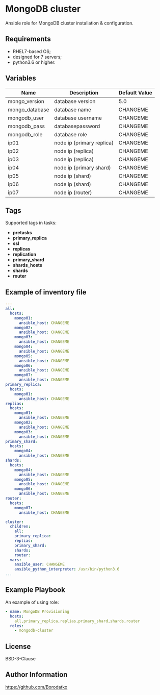 MongoDB cluster
===============

Ansible role for MongoDB cluster installation & configuration.


Requirements
------------

 - RHEL7-based OS;
 - designed for 7 servers;
 - python3.6 or higher.


Variables
---------

|      Name      |        Description        | Default Value |
|----------------|---------------------------|---------------|
| mongo_version  | database version          | 5.0           |
| mongo_database | database name             | CHANGEME      |
| mongodb_user   | database username         | CHANGEME      |
| mongodb_pass   | databasepassword          | CHANGEME      |
| mongodb_role   | database role             | CHANGEME      |
| ip01           | node ip (primary replica) | CHANGEME      |
| ip02           | node ip (replica)         | CHANGEME      |
| ip03           | node ip (replica)         | CHANGEME      |
| ip04           | node ip (primary shard)   | CHANGEME      |
| ip05           | node ip (shard)           | CHANGEME      |
| ip06           | node ip (shard)           | CHANGEME      |
| ip07           | node ip (router)          | CHANGEME      |


Tags
----

Supported tags in tasks:

 - **pretasks**
 - **primary_replica**
 - **ssl**
 - **replicas**
 - **replication**
 - **primary_shard**
 - **shards_hosts**
 - **shards**
 - **router**


Example of inventory file
-------------------------

```yaml
---
all:
  hosts:
    mongo01:
      ansible_host: CHANGEME
    mongo02:
      ansible_host: CHANGEME
    mongo03:
      ansible_host: CHANGEME
    mongo04:
      ansible_host: CHANGEME
    mongo05:
      ansible_host: CHANGEME
    mongo06:
      ansible_host: CHANGEME
    mongo07:
      ansible_host: CHANGEME
primary_replica:
  hosts:
    mongo01:
      ansible_host: CHANGEME
replias:
  hosts:
    mongo01:
      ansible_host: CHANGEME
    mongo02:
      ansible_host: CHANGEME
    mongo03:
      ansible_host: CHANGEME
primary_shard:
  hosts:
    mongo04:
      ansible_host: CHANGEME
shards:
  hosts:
    mongo04:
      ansible_host: CHANGEME
    mongo05:
      ansible_host: CHANGEME
    mongo06:
      ansible_host: CHANGEME
router:
  hosts:
    mongo07:
      ansible_host: CHANGEME

cluster:
  children:
    all:
    primary_replica:
    replias:
    primary_shard:
    shards:
    router:
  vars:
    ansible_user: CHANGEME
    ansible_python_interpreter: /usr/bin/python3.6
...
```


Example Playbook
----------------

An example of using role:

```yaml
- name: MongoDB Provisioning
  hosts:
    all,primary_replica,replias,primary_shard,shards,router
  roles:
    - mongodb-cluster
```


License
-------

BSD-3-Clause


Author Information
------------------

https://github.com/Borodatko
